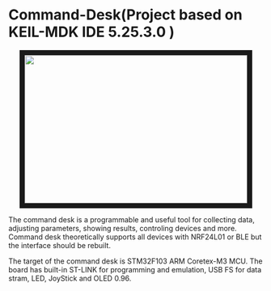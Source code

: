 
# Command-Desk(Project based on KEIL-MDK IDE 5.25.3.0 )

<p align="center">
<img src="https://raw.githubusercontent.com/RandleH/Command-Desk/master/Materials/CMD%20Desk%20Profile.png" width="440" height="293" border="10">
</p>

The command desk is a programmable and useful tool for collecting data, adjusting parameters, showing results, controling devices and more. Command desk theoretically supports all devices with NRF24L01 or BLE but the interface should be rebuilt. 

The target of the command desk is STM32F103 ARM Coretex-M3 MCU. The board has built-in ST-LINK for programming and emulation, USB FS for data stram, LED, JoyStick and OLED 0.96.
